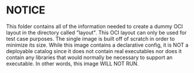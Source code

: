 # NOTICE

This folder contains all of the information needed to create a dummy OCI layout in the directory called "layout".
This OCI layout can only be used for test case purposes. The single image is built 
off of scratch in order to minimize its size. While this image contains a declarative config, it is NOT a 
deployable catalog since it does not contain real executables nor does it contain any libraries that 
would normally be necessary to support an executable. In other words, this image WILL NOT RUN.